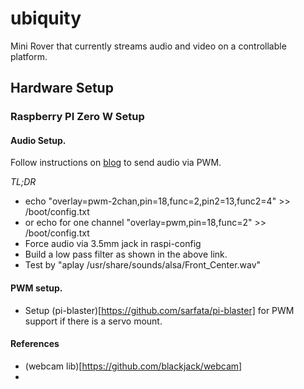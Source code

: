 # ubiquity
Mini Rover that currently streams audio and video on a controllable platform.

## Hardware Setup
### Raspberry PI Zero W Setup

#### Audio Setup.
Follow instructions on [blog](https://www.tinkernut.com/2017/04/adding-audio-output-raspberry-pi-zero-tinkernut-workbench/) to send audio via PWM.

*TL;DR*
* echo "overlay=pwm-2chan,pin=18,func=2,pin2=13,func2=4" >> /boot/config.txt
* or echo for one channel  "overlay=pwm,pin=18,func=2" >> /boot/config.txt
* Force audio via 3.5mm jack in raspi-config
* Build a low pass filter as shown in the above link.
* Test by "aplay /usr/share/sounds/alsa/Front_Center.wav"
 

#### PWM setup.
* Setup (pi-blaster)[https://github.com/sarfata/pi-blaster] for PWM support if there is a servo mount.

#### References
* (webcam lib)[https://github.com/blackjack/webcam]
*
